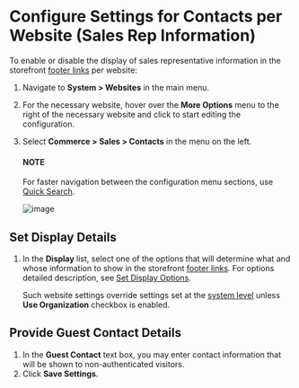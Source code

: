 <a id="sys-conf-commerce-sales-contacts-website"></a>

# Configure Settings for Contacts per Website (Sales Rep Information)

To enable or disable the display of sales representative information in the storefront [footer links](../../../../../../storefront/getting-started/general-layout.md#frontstore-guide-navigation-footer) per website:

1. Navigate to **System > Websites** in the main menu.
2. For the necessary website, hover over the <i class="fa fa-ellipsis-h fa-lg" aria-hidden="true"></i> **More Options** menu to the right of the necessary website and click <i class="fas fa-cog" aria-hidden="true"></i> to start editing the configuration.
3. Select **Commerce > Sales > Contacts** in the menu on the left.

   #### NOTE
   For faster navigation between the configuration menu sections, use [Quick Search](../../../../configuration/quick-search.md#user-guide-system-configuration-quick-search).

   ![image](user/img/system/websites/web_configuration/website_contacts_config.png)

## Set Display Details

1. In the **Display** list, select one of the options that will determine what and whose information to show in the storefront [footer links](../../../../../../storefront/getting-started/general-layout.md#frontstore-guide-navigation-footer). For options detailed description, see [Set Display Options](../../../../configuration/commerce/sales/contacts.md#user-guide-system-configuration-display-sales-rep-info-display-options).

   Such website settings override settings set at the [system level](../../../../configuration/commerce/sales/contacts.md#sys-conf-commerce-sales-contacts-global) unless **Use Organization** checkbox is enabled.

## Provide Guest Contact Details

1. In the **Guest Contact** text box, you may enter contact information that will be shown to non-authenticated visitors.
2. Click **Save Settings**.

<!-- fa-bars = fa-navicon -->
<!-- Ic Tiles is used as Set As Default in saved views, and as tiles in display layout options -->
<!-- IcPencil refers to Rename in Commerce and Inline Editing in CRM -->
<!-- Check mark in the square. -->
<!-- SortDesc is also used as drop-down arrow -->
<!-- A -->
<!-- B -->
<!-- C -->
<!-- D -->
<!-- E -->
<!-- F -->
<!-- G -->
<!-- H -->
<!-- I -->
<!-- L -->
<!-- M -->
<!-- P -->
<!-- R -->
<!-- S -->
<!-- T -->
<!-- U -->
<!-- Z -->
